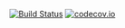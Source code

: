 [![Build Status](https://api.travis-ci.org/symbiote-h2020/SymbioteCloudID.svg?branch=staging)](https://api.travis-ci.org/symbiote-h2020/SymbioteCloudID)
[![codecov.io](https://codecov.io/github/symbiote-h2020/SymbioteCloudID/branch/master/graph/badge.svg)](https://codecov.io/github/symbiote-h2020/SymbioteCloudID/branch/develop)

